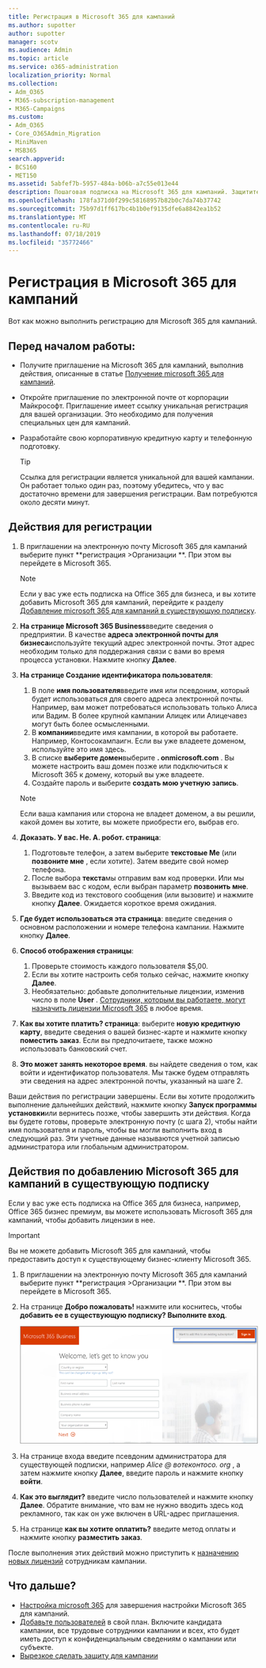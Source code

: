 ```yaml
---
title: Регистрация в Microsoft 365 для кампаний
ms.author: supotter
author: supotter
manager: scotv
ms.audience: Admin
ms.topic: article
ms.service: o365-administration
localization_priority: Normal
ms.collection:
- Adm_O365
- M365-subscription-management
- M365-Campaigns
ms.custom:
- Adm_O365
- Core_O365Admin_Migration
- MiniMaven
- MSB365
search.appverid:
- BCS160
- MET150
ms.assetid: 5abfef7b-5957-484a-b06b-a7c55e013e44
description: Пошаговая подписка на Microsoft 365 для кампаний. Защитите свою кампанию от угроз циберсекурити для электронной почты, данных и общения.
ms.openlocfilehash: 178fa371d0f299c58168957b82b0c7da74b37742
ms.sourcegitcommit: 75b97d1ff617bc4b1b0ef9135dfe6a8842ea1b52
ms.translationtype: MT
ms.contentlocale: ru-RU
ms.lasthandoff: 07/18/2019
ms.locfileid: "35772466"
---
```

# <a name="sign-up-for-microsoft-365-for-campaigns"></a>Регистрация в Microsoft 365 для кампаний 

Вот как можно выполнить регистрацию для Microsoft 365 для кампаний.

## <a name="before-you-start"></a>Перед началом работы: 
- Получите приглашение на Microsoft 365 для кампаний, выполнив действия, описанные в статье [Получение microsoft 365 для кампаний](get-microsoft-365-campaigns.md#get-microsoft-365-for-campaigns). 
- Откройте приглашение по электронной почте от корпорации Майкрософт. Приглашение имеет ссылку уникальная регистрация для вашей организации. Это необходимо для получения специальных цен для кампаний.
- Разработайте свою корпоративную кредитную карту и телефонную подготовку. 

    > [!TIP]
    > Ссылка для регистрации является уникальной для вашей кампании. Он работает только один раз, поэтому убедитесь, что у вас достаточно времени для завершения регистрации. Вам потребуются около десяти минут. 

## <a name="steps-to-sign-up"></a>Действия для регистрации

1. В приглашении на электронную почту Microsoft 365 для кампаний выберите пункт **регистрация >Организации **. При этом вы перейдете в Microsoft 365.
    > [!NOTE]
    > Если у вас уже есть подписка на Office 365 для бизнеса, и вы хотите добавить Microsoft 365 для кампаний, перейдите к разделу [Добавление microsoft 365 для кампаний в существующую подписку](#steps-to-add-microsoft-365-for-campaigns-to-an-existing-subscription).
1. **На странице Microsoft 365 Business**введите сведения о предприятии. В качестве **адреса электронной почты для бизнеса**используйте текущий адрес электронной почты. Этот адрес необходим только для поддержания связи с вами во время процесса установки. Нажмите кнопку **Далее**.
1. **На странице Создание идентификатора пользователя**:
    1. В поле **имя пользователя**введите имя или псевдоним, который будет использоваться для своего адреса электронной почты. Например, вам может потребоваться использовать только Алиса или Вадим. В более крупной кампании Алицек или Алицечавез могут быть более осмысленными.
    2. В **компании**введите имя кампании, в которой вы работаете. Например, Контосокампаигн. Если вы уже владеете доменом, используйте это имя здесь. 
    3. В списке **выберите домен**выберите **. onmicrosoft.com** . Вы можете настроить ваш домен позже или подключиться к Microsoft 365 к домену, который вы уже владеете.
    4. Создайте пароль и выберите **создать мою учетную запись**. 
    > [!NOTE]
    > Если ваша кампания или сторона не владеет доменом, а вы решили, какой домен вы хотите, вы можете приобрести его, выбрав его.

4. **Доказать. У вас. Не. A. робот. страница**:
    1. Подготовьте телефон, а затем выберите **текстовые Me** (или **позвоните мне** , если хотите). Затем введите свой номер телефона. 
    2. После выбора **текста**мы отправим вам код проверки. Или мы вызываем вас с кодом, если выбран параметр **позвонить мне**.
    3. Введите код из текстового сообщения (или вызовите) и нажмите кнопку **Далее**. Ожидается короткое время ожидания. 
5. **Где будет использоваться эта страница**: введите сведения о основном расположении и номере телефона кампании. Нажмите кнопку **Далее**.
6. **Способ отображения страницы**:
    1. Проверьте стоимость каждого пользователя $5,00. 
    2. Если вы хотите настроить себя только сейчас, нажмите кнопку **Далее**. 
    3. Необязательно: добавьте дополнительные лицензии, изменив число в поле **User** . [Сотрудники, которым вы работаете, могут назначить лицензии Microsoft 365](../business/add-users-m365b.md?toc=/microsoft-365/campaigns/toc.json) в любое время.
7. **Как вы хотите платить? страница**: выберите **новую кредитную карту**, введите сведения о вашей бизнес-карте и нажмите кнопку **поместить заказ**. Если вы предпочитаете, также можно использовать банковский счет.
8. **Это может занять некоторое время**. вы найдете сведения о том, как войти и идентификатор пользователя. Мы также будем отправлять эти сведения на адрес электронной почты, указанный на шаге 2.

Ваши действия по регистрации завершены. Если вы хотите продолжить выполнение дальнейших действий, нажмите кнопку **Запуск программы установки**или вернитесь позже, чтобы завершить эти действия. Когда вы будете готовы, проверьте электронную почту (с шага 2), чтобы найти имя пользователя и пароль, чтобы вы могли выполнить вход в следующий раз. Эти учетные данные называются учетной записью администратора или глобальным администратором.

## <a name="steps-to-add-microsoft-365-for-campaigns-to-an-existing-subscription"></a>Действия по добавлению Microsoft 365 для кампаний в существующую подписку

Если у вас уже есть подписка на Office 365 для бизнеса, например, Office 365 бизнес премиум, вы можете использовать Microsoft 365 для кампаний, чтобы добавить лицензии в нее.
> [!IMPORTANT]
> Вы не можете добавить Microsoft 365 для кампаний, чтобы предоставить доступ к существующему бизнес-клиенту Microsoft 365.

1. В приглашении на электронную почту Microsoft 365 для кампаний выберите пункт **регистрация >Организации **. При этом вы перейдете в Microsoft 365.
2. На странице **Добро пожаловать!** нажмите или коснитесь, чтобы **добавить ее в существующую подписку? Выполните вход**.
    
    ![Выберите вход в правом верхнем углу.](media/addtoexisting.png)
3. На странице входа введите псевдоним администратора для существующей подписки, например *Alice @ вотеконтосо<span></span>. org* , а затем нажмите кнопку **Далее**, введите пароль и нажмите кнопку **войти**.
4. **Как это выглядит?** введите число пользователей и нажмите кнопку **Далее**. Обратите внимание, что вам не нужно вводить здесь код рекламного, так как он уже включен в URL-адрес приглашения.
5. На странице **как вы хотите оплатить?** введите метод оплаты и нажмите кнопку **разместить заказ**.

После выполнения этих действий можно приступить к [назначению новых лицензий](https://docs.microsoft.com/office365/admin/subscriptions-and-billing/assign-licenses-to-users?view=o365-worldwide) сотрудникам кампании. 


## <a name="whats-next"></a>Что дальше?
- [Настройка microsoft 365](../business/set-up.md?toc=/microsoft-365/campaigns/toc.json) для завершения настройки Microsoft 365 для кампаний. 
- [Добавьте пользователей](../business/add-users-m365b.md?toc=/microsoft-365/campaigns/toc.json) в свой план. Включите кандидата кампании, все трудовые сотрудники кампании и всех, кто будет иметь доступ к конфиденциальным сведениям о кампании или субъекте.
- [Вырезкое сделать защиту для кампании](m365-campaigns-security-overview.md)



